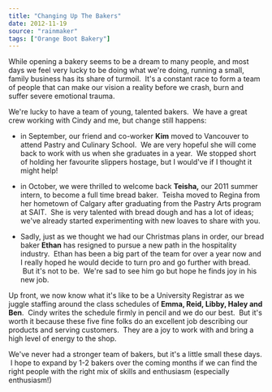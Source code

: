 ```yaml
---
title: "Changing Up The Bakers"
date: 2012-11-19
source: "rainmaker"
tags: ["Orange Boot Bakery"]
---
```



While opening a bakery seems to be a dream to many people, and most days we feel very lucky to be doing what we're doing, running a small, family business has its share of turmoil.  It's a constant race to form a team of people that can make our vision a reality before we crash, burn and suffer severe emotional trauma.

We're lucky to have a team of young, talented bakers.  We have a great crew working with Cindy and me, but change still happens:

- in September, our friend and co-worker **Kim** moved to Vancouver to attend Pastry and Culinary School.  We are very hopeful she will come back to work with us when she graduates in a year.  We stopped short of holding her favourite slippers hostage, but I would've if I thought it might help!

- in October, we were thrilled to welcome back **Teisha,** our 2011 summer intern, to become a full time bread baker.  Teisha moved to Regina from her hometown of Calgary after graduating from the Pastry Arts program at SAIT.  She is very talented with bread dough and has a lot of ideas; we've already started experimenting with new loaves to share with you.

- Sadly, just as we thought we had our Christmas plans in order, our bread baker **Ethan** has resigned to pursue a new path in the hospitality industry.  Ethan has been a big part of the team for over a year now and I really hoped he would decide to turn pro and go further with bread.  But it's not to be.  We're sad to see him go but hope he finds joy in his new job.

Up front, we now know what it's like to be a University Registrar as we juggle staffing around the class schedules of **Emma, Reid, Libby, Haley and Ben**.  Cindy writes the schedule firmly in pencil and we do our best.  But it's worth it because these five fine folks do an excellent job describing our products and serving customers.  They are a joy to work with and bring a high level of energy to the shop.

We've never had a stronger team of bakers, but it's a little small these days.  I hope to expand by 1-2 bakers over the coming months if we can find the right people with the right mix of skills and enthusiasm (especially enthusiasm!)
